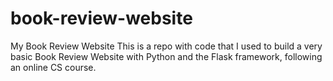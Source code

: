 # book-review-website
My Book Review Website
This is a repo with code that I used to build a very basic Book Review Website with Python and the Flask framework, following an online CS course.
